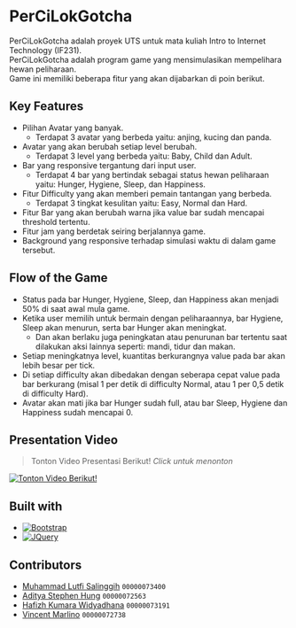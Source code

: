 # PerCiLokGotcha

PerCiLokGotcha adalah proyek UTS untuk mata kuliah Intro to Internet Technology (IF231).<br />
PerCiLokGotcha adalah program game yang mensimulasikan mempelihara hewan peliharaan.<br />
Game ini memiliki beberapa fitur yang akan dijabarkan di poin berikut.

## Key Features

* Pilihan Avatar yang banyak.
  - Terdapat 3 avatar yang berbeda yaitu: anjing, kucing dan panda.
* Avatar yang akan berubah setiap level berubah.
  - Terdapat 3 level yang berbeda yaitu: Baby, Child dan Adult.
* Bar yang responsive tergantung dari input user.
  - Terdapat 4 bar yang bertindak sebagai status hewan peliharaan yaitu: Hunger, Hygiene, Sleep, dan Happiness.
* Fitur Difficulty yang akan memberi pemain tantangan yang berbeda.
  - Terdapat 3 tingkat kesulitan yaitu: Easy, Normal dan Hard.
* Fitur Bar yang akan berubah warna jika value bar sudah mencapai threshold tertentu.
* Fitur jam yang berdetak seiring berjalannya game.
* Background yang responsive terhadap simulasi waktu di dalam game tersebut.

## Flow of the Game

* Status pada bar Hunger, Hygiene, Sleep, dan Happiness akan menjadi 50% di saat awal mula game.
* Ketika user memilih untuk bermain dengan peliharaannya, bar Hygiene, Sleep akan menurun, serta bar Hunger akan meningkat.
  - Dan akan berlaku juga peningkatan atau penurunan bar tertentu saat dilakukan aksi lainnya seperti: mandi, tidur dan makan.
* Setiap meningkatnya level, kuantitas berkurangnya value pada bar akan lebih besar per tick.
* Di setiap difficulty akan dibedakan dengan seberapa cepat value pada bar berkurang (misal 1 per detik di difficulty Normal, atau 1 per 0,5 detik di difficulty Hard).
* Avatar akan mati jika bar Hunger sudah full, atau bar Sleep, Hygiene dan Happiness sudah mencapai 0.

## Presentation Video

> Tonton Video Presentasi Berikut! *Click untuk menonton*

[![Tonton Video Berikut!](https://img.youtube.com/vi/0zom4UU6CeA/maxresdefault.jpg)](https://youtu.be/0zom4UU6CeA)

## Built with 

* [![Bootstrap][Bootstrap.com]][Bootstrap-url]
* [![JQuery][JQuery.com]][JQuery-url]


## Contributors

* [Muhammad Lutfi Salinggih](https://www.instagram.com/salinggih_/)	`00000073400`
* [Aditya Stephen Hung](https://www.instagram.com/adityastpn_/)		`00000072563`
* [Hafizh Kumara Widyadhana](https://www.instagram.com/haaa_kw/)	`00000073191`
* [Vincent Marlino](https://www.instagram.com/marli.no/)		`00000072738`


<!-- MARKDOWN LINKS & IMAGES -->
[Bootstrap.com]: https://img.shields.io/badge/Bootstrap-563D7C?style=for-the-badge&logo=bootstrap&logoColor=white
[Bootstrap-url]: https://getbootstrap.com
[JQuery.com]: https://img.shields.io/badge/jQuery-0769AD?style=for-the-badge&logo=jquery&logoColor=white
[JQuery-url]: https://jquery.com 
